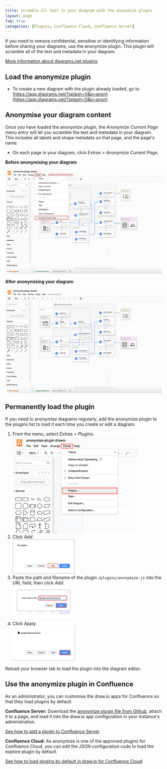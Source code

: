 ```yaml
---
title: Scramble all text in your diagram with the anonymize plugin
layout: page
faq: true
categories: [Plugins, Confluence Cloud, Confluence Server]
---
```


If you need to remove confidential, sensitive or identifying information before sharing your diagrams, use the anonymize plugin. This plugin will scramble all of the text and metadata in your diagram.

[More information about diagrams.net plugins](/doc/faq/plugins.html)

## Load the anonymize plugin
* To create a new diagram with the plugin already loaded, go to [https://app.diagrams.net/?splash=0&p=anon](https://app.diagrams.net/?splash=0&p=anon)

## Anonymise your diagram content

Once you have loaded the anonymize plugin, the _Anonymize Current Page_ menu entry will let you scramble the text and metadata in your diagram. This includes all labels and shape metadata on that page, and the page's name.

* On each page in your diagram, click _Extras > Anonymize Current Page_.

**Before anonymising your diagram**

<img src="/assets/img/blog/extras-anonymize-current-page.png" style="max-width:100%;height:auto;" alt="Click Extras > Anonymize Current Page to scramble all of the text on that page">

**After anonymising your diagram**

<img src="/assets/img/blog/anonymized-diagram.png" style="max-width:100%;height:auto;" alt="All text has been scrambled, including the page name and shape metadata">

## Permanently load the plugin

If you need to anonymise diagrams regularly, add the anonymize plugin to the plugins list to load it each time you create or edit a diagram.

1. From the menu, select _Extras > Plugins_.
<br /><img src="/assets/img/blog/extras-plugins.png" style="width=100%;max-width:400px;height:auto;" alt="Open the plugins list">
2. Click _Add_.
<br /><img src="/assets/img/blog/add-plugin.png" style="width=100%;max-width:200px;height:auto;" alt="Add a new plugin">
2. Paste the path and filename of the plugin ``/plugins/anonymize.js`` into the URL field, then click _Add_.
<br /><img src="/assets/img/blog/add-anonymize-plugin.png" style="width=100%;max-width:200px;height:auto;" alt="Add the anonymize plugin">
3. Click _Apply_.
<br /><img src="/assets/img/blog/apply-add-anonymize-plugin.png" style="width=100%;max-width:200px;height:auto;" alt="Add the anonymize plugin">

Reload your browser tab to load the plugin into the diagram editor.

## Use the anonymize plugin in Confluence

As an administrator, you can customise the draw.io apps for Confluence so that they load plugins by default.

**Confluence Server:** Download the [anonymize plugin file from Github](https://github.com/jgraph/drawio/tree/master/src/main/webapp/plugins), attach it to a page, and load it into the draw.io app configuration in your instance's administration.

[See how to add a plugin to Confluence Server](/doc/faq/add-plugin-confluence-server.html)

**Confluence Cloud:** As anonymize is one of the approved plugins for Confluence Cloud, you can edit the JSON configuration code to load the explore plugin by default.

[See how to load plugins by default in draw.io for Confluence Cloud](/doc/faq/custom-plugins-confluence-cloud.html)

